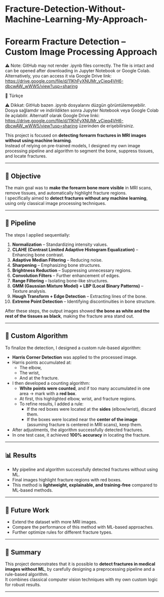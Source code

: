 # Fracture-Detection-Without-Machine-Learning-My-Approach-
# Forearm Fracture Detection – Custom Image Processing Approach

⚠️ Note: GitHub may not render .ipynb files correctly. The file is intact and can be opened after downloading in Jupyter Notebook or Google Colab. Alternatively, you can access it via Google Drive link: https://drive.google.com/file/d/11KhFyXNUMr_yCieq4VH6-dbcwAW_wWW5/view?usp=sharing


🔹 Türkçe

⚠️ Dikkat: GitHub bazen .ipynb dosyalarını düzgün görüntülemeyebilir. Dosya sağlamdır ve indirildikten sonra Jupyter Notebook veya Google Colab ile açılabilir. Alternatif olarak Google Drive linki: https://drive.google.com/file/d/11KhFyXNUMr_yCieq4VH6-dbcwAW_wWW5/view?usp=sharing üzerinden de erişebilirsiniz.

 
This project is focused on **detecting forearm fractures in MRI images without using machine learning**.  
Instead of relying on pre-trained models, I designed my own image processing pipeline and algorithm to segment the bone, suppress tissues, and locate fractures.

---

## 🎯 Objective
The main goal was to **make the forearm bone more visible** in MRI scans, remove tissues, and automatically highlight fracture regions.  
I specifically aimed to **detect fractures without any machine learning**, using only classical image processing techniques.

---

## 🧪 Pipeline
The steps I applied sequentially:

1. **Normalization** – Standardizing intensity values.  
2. **CLAHE (Contrast Limited Adaptive Histogram Equalization)** – Enhancing bone contrast.  
3. **Adaptive Median Filtering** – Reducing noise.  
4. **Sharpening** – Emphasizing bone structures.  
5. **Brightness Reduction** – Suppressing unnecessary regions.  
6. **Convolution Filters** – Further enhancement of edges.  
7. **Range Filtering** – Isolating bone-like structures.  
8. **GMM (Gaussian Mixture Model) + LBP (Local Binary Patterns)** – Texture analysis.  
9. **Hough Transform + Edge Detection** – Extracting lines of the bone.  
10. **Extreme Point Detection** – Identifying discontinuities in bone structure.  

After these steps, the output images showed **the bone as white and the rest of the tissues as black**, making the fracture area stand out.

---

## 🧠 Custom Algorithm
To finalize the detection, I designed a custom rule-based algorithm:

- **Harris Corner Detection** was applied to the processed image.  
- Harris points accumulated at:
  - The elbow,  
  - The wrist,  
  - And at the fracture.  
- I then developed a counting algorithm:
  - **White points were counted**, and if too many accumulated in one area → mark with a **red box**.  
  - At first, this highlighted elbow, wrist, and fracture regions.  
  - To refine results, I added a rule:  
    - If the red boxes were located at the **sides** (elbow/wrist), discard them.  
    - If the boxes were located near the **center of the image** (assuming fracture is centered in MRI scans), keep them.  
- After adjustments, the algorithm successfully detected fractures.  
- In one test case, it achieved **100% accuracy** in locating the fracture.

---

## 📊 Results
- My pipeline and algorithm successfully detected fractures without using ML.  
- Final images highlight fracture regions with red boxes.  
- This method is **lightweight, explainable, and training-free** compared to ML-based methods.  

---

## 🚀 Future Work
- Extend the dataset with more MRI images.  
- Compare the performance of this method with ML-based approaches.  
- Further optimize rules for different fracture types.

---

## 📌 Summary
This project demonstrates that it is possible to **detect fractures in medical images without ML**, by carefully designing a preprocessing pipeline and a rule-based algorithm.  
It combines classical computer vision techniques with my own custom logic for robust results.

---
